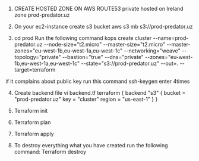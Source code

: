 1. CREATE HOSTED ZONE ON AWS ROUTE53
private hosted on Ireland zone
prod-predator.uz

2. On your ec2-instance create s3 bucket
aws s3 mb s3://prod-predator.uz

3. cd prod
Run the following command
kops create cluster --name=prod-predator.uz --node-size="t2.micro" --master-size="t2.micro" --master-zones="eu-west-1b,eu-west-1a,eu-west-1c" --networking="weave" --topology="private" --bastion="true" --dns="private" --zones="eu-west-1b,eu-west-1a,eu-west-1c" --state="s3://prod-predator.uz" --out=. --target=terraform

if it complains about public key run this command
ssh-keygen enter 4times

4. Create backend file
vi backend.tf
terraform {
  backend "s3" {
    bucket = "prod-predator.uz"
    key    = "cluster"
    region = "us-east-1"
  }
}

5. Terraform init
6. Terraform plan
7. Terraform apply


8. To destroy everything what you have created run the following command:
Terraform destroy

